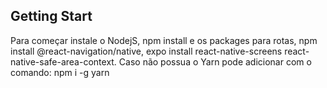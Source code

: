 ## Getting Start

Para começar instale o NodejS, npm install e os packages para rotas, npm install @react-navigation/native, expo install react-native-screens react-native-safe-area-context. Caso não possua o Yarn pode adicionar com o comando: npm i -g yarn